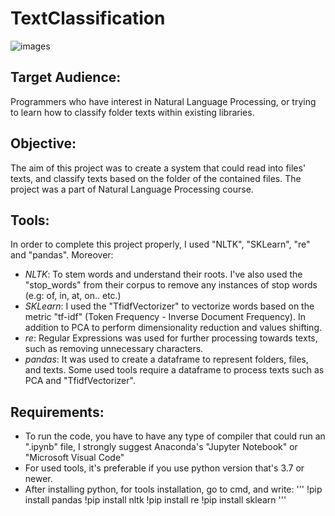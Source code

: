# TextClassification

![images](https://user-images.githubusercontent.com/68372273/182791238-77756982-8e5b-4f4d-bf2e-c1162c769bea.png)

## Target Audience:
Programmers who have interest in Natural Language Processing, or trying to learn how to classify folder texts within existing libraries.

## Objective: 
The aim of this project was to create a system that could read into files' texts, and classify texts based on the folder of the contained files. The project was a part of Natural Language Processing course.

## Tools:
In order to complete this project properly, I used "NLTK", "SKLearn", "re" and "pandas". Moreover:
* *NLTK*: To stem words and understand their roots. I've also used the "stop_words" from their corpus to remove any instances of stop words (e.g: of, in, at, on.. etc.)
* *SKLearn*: I used the "TfidfVectorizer" to vectorize words based on the metric "tf-idf" (Token Frequency - Inverse Document Frequency). In addition to PCA to perform dimensionality reduction and values shifting.
* *re*: Regular Expressions was used for further processing towards texts, such as removing unnecessary characters.
* *pandas*: It was used to create a dataframe to represent folders, files, and texts. Some used tools require a dataframe to process texts such as PCA and "TfidfVectorizer".

## Requirements:
* To run the code, you have to have any type of compiler that could run an ".ipynb" file, I strongly suggest Anaconda's "Jupyter Notebook" or "Microsoft Visual Code"
* For used tools, it's preferable if you use python version that's 3.7 or newer.
* After installing python, for tools installation, go to cmd, and write:
'''
!pip install pandas
!pip install nltk
!pip install re
!pip install sklearn
'''
